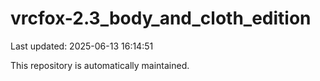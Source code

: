# vrcfox-2.3_body_and_cloth_edition

Last updated: 2025-06-13 16:14:51

This repository is automatically maintained.
